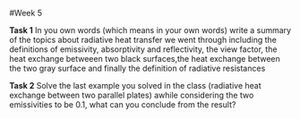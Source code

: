 #Week 5 



**Task 1**
In you own words (which means in your own words)  write a summary of the topics about radiative heat transfer we went through including the definitions of emissivity, absorptivity and reflectivity, the view factor, the heat exchange betweeen two black surfaces,the heat exchange between the two gray surface and finally the definition of radiative resistances

**Task 2**
Solve the last example you solved in the class (radiative heat exchange between two parallel plates) awhile considering the two emissivities to be 0.1, what can you conclude from the result?

